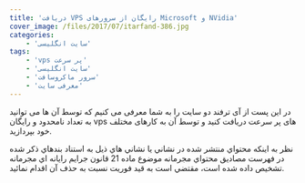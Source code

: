 ```yaml
---
title: 'دریافت VPS رایگان از سرورهای Microsoft و NVidia'
cover_image: /files/2017/07/itarfand-386.jpg
categories:
    - 'سایت انگلیسی'
tags:
    - 'vps پر سرعت'
    - 'سایت انگلیسی'
    - 'سرور ماکروسافت'
    - 'معرفی سایت'
---
```


در این پست از آی ترفند دو سایت را به شما معرفی می کنیم که توسط آن ها می توانید به تعداد نامحدود و رایگان vps های پر سرعت دریافت کنید و توسط آن به کارهای مختلف خود بپردازید.

نظر به اينکه محتواي منتشر شده در نشاني يا نشاني هاي ذيل به استناد بندهاي ذکر شده در فهرست مصاديق محتواي مجرمانه موضوع ماده 21 قانون جرايم رايانه اي مجرمانه تشخيص داده شده است، مقتضي است به قيد فوريت نسبت به حذف آن اقدام نمائید.